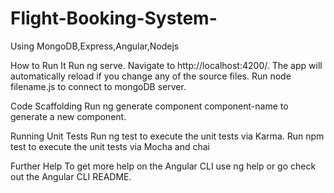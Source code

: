 # Flight-Booking-System-
Using MongoDB,Express,Angular,Nodejs

How to Run It
Run ng serve.
Navigate to http://localhost:4200/.
The app will automatically reload if you change any of the source files.
Run node filename.js to connect to mongoDB server.

Code Scaffolding
Run ng generate component component-name to generate a new component.

Running Unit Tests
Run ng test to execute the unit tests via Karma.
Run npm test to execute the unit tests via Mocha and chai

Further Help
To get more help on the Angular CLI use ng help or go check out the Angular CLI README.
